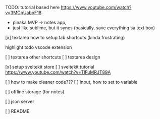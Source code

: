 TODO:
tutorial based here
https://www.youtube.com/watch?v=3MCpUaboF18


-  pinaka MVP -> notes app, 
- just like sublime, but it syncs (basically, save everything sa text box)


[x] textarea how to setup tab shortcuts (kinda frustrating)

highlight todo vscode extension

[ ] textarea other shortcuts
[ ] textarea design


[x] setup sveltekit store
[ ] sveltekit tutorial      https://www.youtube.com/watch?v=TIFuMRJT89A



[ ] how to make cleaner code???
[ ] input, how to set to variable


[ ] offline storage (for notes)

[ ] json server





[ ] README